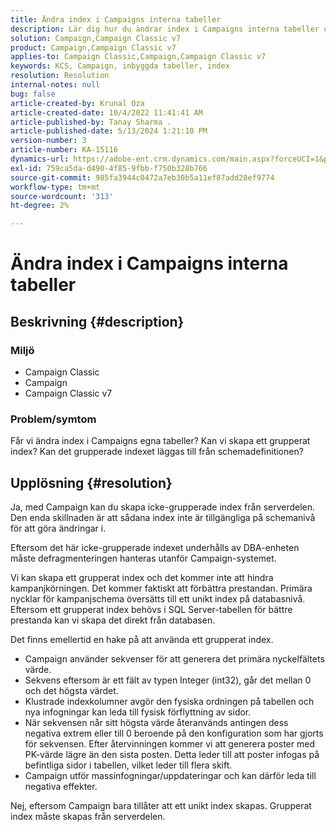 ```yaml
---
title: Ändra index i Campaigns interna tabeller
description: Lär dig hur du ändrar index i Campaigns interna tabeller och skapar ett grupperat index.
solution: Campaign,Campaign Classic v7
product: Campaign,Campaign Classic v7
applies-to: Campaign Classic,Campaign,Campaign Classic v7
keywords: KCS, Campaign, inbyggda tabeller, index
resolution: Resolution
internal-notes: null
bug: false
article-created-by: Krunal Oza
article-created-date: 10/4/2022 11:41:41 AM
article-published-by: Tanay Sharma .
article-published-date: 5/13/2024 1:21:10 PM
version-number: 3
article-number: KA-15116
dynamics-url: https://adobe-ent.crm.dynamics.com/main.aspx?forceUCI=1&pagetype=entityrecord&etn=knowledgearticle&id=daa95983-d943-ed11-bba2-002248086735
exl-id: 759ca5da-d490-4f85-9fbb-f750b328b766
source-git-commit: 985fa3944c0472a7eb30b5a11ef87add28ef9774
workflow-type: tm+mt
source-wordcount: '313'
ht-degree: 2%

---
```


# Ändra index i Campaigns interna tabeller

## Beskrivning {#description}


### Miljö

- Campaign Classic
- Campaign
- Campaign Classic v7


### Problem/symtom

Får vi ändra index i Campaigns egna tabeller?
Kan vi skapa ett grupperat index?
Kan det grupperade indexet läggas till från schemadefinitionen?


## Upplösning {#resolution}


Ja, med Campaign kan du skapa icke-grupperade index från serverdelen. Den enda skillnaden är att sådana index inte är tillgängliga på schemanivå för att göra ändringar i. 

Eftersom det här icke-grupperade indexet underhålls av DBA-enheten måste defragmenteringen hanteras utanför Campaign-systemet.


Vi kan skapa ett grupperat index och det kommer inte att hindra kampanjkörningen. Det kommer faktiskt att förbättra prestandan. Primära nycklar för kampanjschema översätts till ett unikt index på databasnivå. Eftersom ett grupperat index behövs i SQL Server-tabellen för bättre prestanda kan vi skapa det direkt från databasen.

Det finns emellertid en hake på att använda ett grupperat index.

- Campaign använder sekvenser för att generera det primära nyckelfältets värde.
- Sekvens eftersom är ett fält av typen Integer (int32), går det mellan 0 och det högsta värdet.
- Klustrade indexkolumner avgör den fysiska ordningen på tabellen och nya infogningar kan leda till fysisk förflyttning av sidor.
- När sekvensen når sitt högsta värde återanvänds antingen dess negativa extrem eller till 0 beroende på den konfiguration som har gjorts för sekvensen. Efter återvinningen kommer vi att generera poster med PK-värde lägre än den sista posten. Detta leder till att poster infogas på befintliga sidor i tabellen, vilket leder till flera skift.
- Campaign utför massinfogningar/uppdateringar och kan därför leda till negativa effekter.


Nej, eftersom Campaign bara tillåter att ett unikt index skapas. Grupperat index måste skapas från serverdelen.
